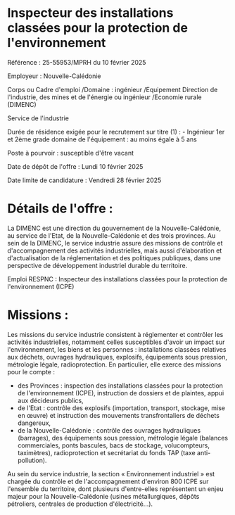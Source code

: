 # Inspecteur des installations classées pour la protection de l'environnement

Référence : 25-55953/MPRH du 10 février 2025

Employeur : Nouvelle-Calédonie

Corps ou Cadre d'emploi /Domaine : ingénieur /Equipement Direction de l'industrie, des mines et de l'énergie ou ingénieur /Economie rurale (DIMENC)

Service de l'industrie

Durée de résidence exigée pour le recrutement sur titre (1) : - Ingénieur 1er et 2ème grade domaine de l'équipement : au moins égale à 5 ans

Poste à pourvoir : susceptible d'être vacant

Date de dépôt de l'offre : Lundi 10 février 2025

Date limite de candidature : Vendredi 28 février 2025

# Détails de l'offre :

La DIMENC est une direction du gouvernement de la Nouvelle-Calédonie, au service de l'Etat, de la Nouvelle-Calédonie et des trois provinces. Au sein de la DIMENC, le service industrie assure des missions de contrôle et d'accompagnement des activités industrielles, mais aussi d'élaboration et d'actualisation de la réglementation et des politiques publiques, dans une perspective de développement industriel durable du territoire.

Emploi RESPNC : Inspecteur des installations classées pour la protection de l'environnement (ICPE)

# Missions :

Les missions du service industrie consistent à réglementer et contrôler les activités industrielles, notamment celles susceptibles d'avoir un impact sur l'environnement, les biens et les personnes : installations classées relatives aux déchets, ouvrages hydrauliques, explosifs, équipements sous pression, métrologie légale, radioprotection. En particulier, elle exerce des missions pour le compte :

- des Provinces : inspection des installations classées pour la protection de l'environnement (ICPE), instruction de dossiers et de plaintes, appui aux décideurs publics,
- de l'Etat : contrôle des explosifs (importation, transport, stockage, mise en œuvre) et instruction des mouvements transfrontaliers de déchets dangereux,
- de la Nouvelle-Calédonie : contrôle des ouvrages hydrauliques (barrages), des équipements sous pression, métrologie légale (balances commerciales, ponts bascules, bacs de stockage, volucompteurs, taximètres), radioprotection et secrétariat du fonds TAP (taxe anti-pollution).

Au sein du service industrie, la section « Environnement industriel » est chargée du contrôle et de l'accompagnement d'environ 800 ICPE sur l'ensemble du territoire, dont plusieurs d'entre-elles représentent un enjeu majeur pour la Nouvelle-Calédonie (usines métallurgiques, dépôts pétroliers, centrales de production d'électricité...).
